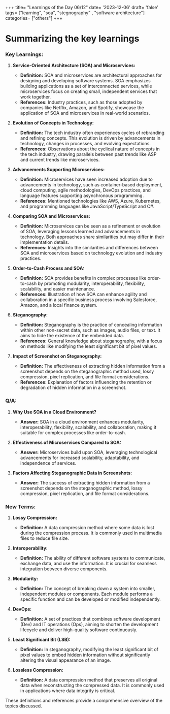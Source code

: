 +++
title= "Learnings of the Day 06/12"
date= '2023-12-06'
draft= 'false'
tags= ["learning", "soa", "stegnography" , "software architecture"]
categories= ["others"]
+++

# Summarizing the key learnings

### Key Learnings:

1. **Service-Oriented Architecture (SOA) and Microservices:**
    - **Definition:** SOA and microservices are architectural approaches for designing and developing software systems. SOA emphasizes building applications as a set of interconnected services, while microservices focus on creating small, independent services that work together.
    - **References:** Industry practices, such as those adopted by companies like Netflix, Amazon, and Spotify, showcase the application of SOA and microservices in real-world scenarios.

2. **Evolution of Concepts in Technology:**
    - **Definition:** The tech industry often experiences cycles of rebranding and refining concepts. This evolution is driven by advancements in technology, changes in processes, and evolving expectations.
    - **References:** Observations about the cyclical nature of concepts in the tech industry, drawing parallels between past trends like ASP and current trends like microservices.

3. **Advancements Supporting Microservices:**
    - **Definition:** Microservices have seen increased adoption due to advancements in technology, such as container-based deployment, cloud computing, agile methodologies, DevOps practices, and language features supporting asynchronous programming.
    - **References:** Mentioned technologies like AWS, Azure, Kubernetes, and programming languages like JavaScript/TypeScript and C#.

4. **Comparing SOA and Microservices:**
    - **Definition:** Microservices can be seen as a refinement or evolution of SOA, leveraging lessons learned and advancements in technology. Both approaches share similarities but may differ in their implementation details.
    - **References:** Insights into the similarities and differences between SOA and microservices based on technology evolution and industry practices.

5. **Order-to-Cash Process and SOA:**
    - **Definition:** SOA provides benefits in complex processes like order-to-cash by promoting modularity, interoperability, flexibility, scalability, and easier maintenance.
    - **References:** Illustration of how SOA can enhance agility and collaboration in a specific business process involving Salesforce, Amazon, and a local finance system.

6. **Steganography:**
    - **Definition:** Steganography is the practice of concealing information within other non-secret data, such as images, audio files, or text. It aims to hide the existence of the embedded data.
    - **References:** General knowledge about steganography, with a focus on methods like modifying the least significant bit of pixel values.

7. **Impact of Screenshot on Steganography:**
    - **Definition:** The effectiveness of extracting hidden information from a screenshot depends on the steganographic method used, lossy compression, pixel replication, and file format considerations.
    - **References:** Explanation of factors influencing the retention or degradation of hidden information in a screenshot.

### Q/A:

1. **Why Use SOA in a Cloud Environment?**
   - **Answer:** SOA in a cloud environment enhances modularity, interoperability, flexibility, scalability, and collaboration, making it suitable for complex processes like order-to-cash.

2. **Effectiveness of Microservices Compared to SOA:**
   - **Answer:** Microservices build upon SOA, leveraging technological advancements for increased scalability, adaptability, and independence of services.

3. **Factors Affecting Steganographic Data in Screenshots:**
   - **Answer:** The success of extracting hidden information from a screenshot depends on the steganographic method, lossy compression, pixel replication, and file format considerations.

### New Terms:

1. **Lossy Compression:**
   - **Definition:** A data compression method where some data is lost during the compression process. It is commonly used in multimedia files to reduce file size.

2. **Interoperability:**
   - **Definition:** The ability of different software systems to communicate, exchange data, and use the information. It is crucial for seamless integration between diverse components.

3. **Modularity:**
   - **Definition:** The concept of breaking down a system into smaller, independent modules or components. Each module performs a specific function and can be developed or modified independently.

4. **DevOps:**
   - **Definition:** A set of practices that combines software development (Dev) and IT operations (Ops), aiming to shorten the development lifecycle and deliver high-quality software continuously.

5. **Least Significant Bit (LSB):**
   - **Definition:** In steganography, modifying the least significant bit of pixel values to embed hidden information without significantly altering the visual appearance of an image.

6. **Lossless Compression:**
   - **Definition:** A data compression method that preserves all original data when reconstructing the compressed data. It is commonly used in applications where data integrity is critical.

These definitions and references provide a comprehensive overview of the topics discussed.
